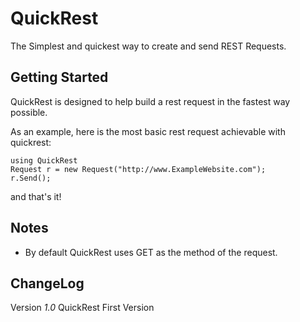 # QuickRest

The Simplest and quickest way to create and send REST Requests.

## Getting Started

QuickRest is designed to help build a rest request in the fastest way possible.

As an example, here is the most basic rest request achievable with quickrest:

```
using QuickRest
Request r = new Request("http://www.ExampleWebsite.com");
r.Send();
```
and that's it!

## Notes
  - By default QuickRest uses GET as the method of the request.


## ChangeLog

  Version *1.0*
    QuickRest First Version
